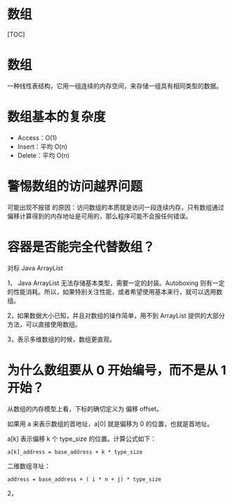 # 数组

[TOC]



# 数组

一种线性表结构，它用一组连续的内存空间，来存储一组具有相同类型的数据。

# 数组基本的复杂度

-   Access：O(1)
-   Insert：平均 O(n)
-   Delete：平均 O(n)

# 警惕数组的访问越界问题

可能出现不报错  的原因：访问数组的本质就是访问一段连续内存，只有数组通过偏移计算得到的内存地址是可用的，那么程序可能不会报任何错误。

# 容器是否能完全代替数组？

对标 Java ArrayList

1， Java ArrayList 无法存储基本类型，需要一定的封装。Autoboxing 则有一定的性能消耗。所以，如果特别关注性能，或者希望使用基本来行，就可以选用数组。

2，如果数据大小已知，并且对数组的操作简单，用不到 ArrayList 提供的大部分方法，可以直接使用数组。

3，表示多维数组的时候，数组更直观。

# 为什么数组要从 0 开始编号，而不是从 1 开始？

从数组的内存模型上看，下标的确切定义为 偏移 offset。

如果用 a 来表示数组的首地址，a[0] 就是偏移为 0 的位置，也就是首地址。

a[k] 表示偏移 k 个 type_size 的位置。计算公式如下：

```
a[k]_address = base_address + k * type_size
```

二维数组寻址：

```
address = base_address + ( i * n + j) * type_size
```



2，